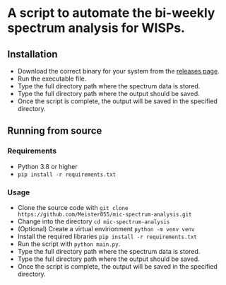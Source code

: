 # A script to automate the bi-weekly spectrum analysis for WISPs.

## Installation
- Download the correct binary for your system from the [releases page](github.com/meister055/mic-spectrum-analysis/releases).
- Run the executable file.
- Type the full directory path where the spectrum data is stored.
- Type the full directory path where the output should be saved.
- Once the script is complete, the output will be saved in the specified directory.

## Running from source
### Requirements
- Python 3.8 or higher
- `pip install -r requirements.txt`
### Usage
- Clone the source code with `git clone https://github.com/Meister055/mic-spectrum-analysis.git`
- Change into the directory `cd mic-spectrum-analysis`
- (Optional) Create a virtual envirionment `python -m venv venv`
- Install the required libraries `pip install -r requirements.txt`
- Run the script with `python main.py`.
- Type the full directory path where the spectrum data is stored.
- Type the full directory path where the output should be saved.
- Once the script is complete, the output will be saved in the specified directory.
